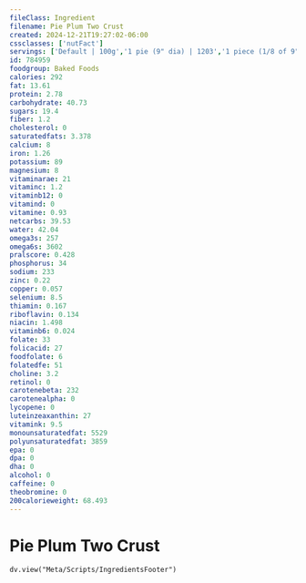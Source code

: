 ```yaml
---
fileClass: Ingredient
filename: Pie Plum Two Crust
created: 2024-12-21T19:27:02-06:00
cssclasses: ['nutFact']
servings: ['Default | 100g','1 pie (9" dia) | 1203','1 piece (1/8 of 9" dia) | 150','1 surface inch | 19']
id: 784959
foodgroup: Baked Foods
calories: 292
fat: 13.61
protein: 2.78
carbohydrate: 40.73
sugars: 19.4
fiber: 1.2
cholesterol: 0
saturatedfats: 3.378
calcium: 8
iron: 1.26
potassium: 89
magnesium: 8
vitaminarae: 21
vitaminc: 1.2
vitaminb12: 0
vitamind: 0
vitamine: 0.93
netcarbs: 39.53
water: 42.04
omega3s: 257
omega6s: 3602
pralscore: 0.428
phosphorus: 34
sodium: 233
zinc: 0.22
copper: 0.057
selenium: 8.5
thiamin: 0.167
riboflavin: 0.134
niacin: 1.498
vitaminb6: 0.024
folate: 33
folicacid: 27
foodfolate: 6
folatedfe: 51
choline: 3.2
retinol: 0
carotenebeta: 232
carotenealpha: 0
lycopene: 0
luteinzeaxanthin: 27
vitamink: 9.5
monounsaturatedfat: 5529
polyunsaturatedfat: 3859
epa: 0
dpa: 0
dha: 0
alcohol: 0
caffeine: 0
theobromine: 0
200calorieweight: 68.493
---
```


# Pie Plum Two Crust

```dataviewjs
dv.view("Meta/Scripts/IngredientsFooter")
```